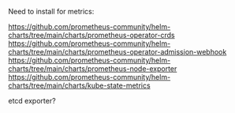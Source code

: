 Need to install for metrics:

https://github.com/prometheus-community/helm-charts/tree/main/charts/prometheus-operator-crds
https://github.com/prometheus-community/helm-charts/tree/main/charts/prometheus-operator-admission-webhook
https://github.com/prometheus-community/helm-charts/tree/main/charts/prometheus-node-exporter
https://github.com/prometheus-community/helm-charts/tree/main/charts/kube-state-metrics

etcd exporter?
